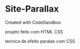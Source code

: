 # Site-Parallax
Created with CodeSandbox

projeto feito  com 
HTML
CSS

tecnica de efeito paralax com CSS
